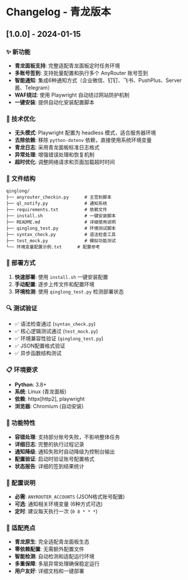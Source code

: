 # Changelog - 青龙版本

## [1.0.0] - 2024-01-15

### ✨ 新功能
- **青龙面板支持**: 完整适配青龙面板定时任务环境
- **多账号签到**: 支持批量配置和执行多个 AnyRouter 账号签到
- **智能通知**: 集成6种通知方式（企业微信、钉钉、飞书、PushPlus、Server酱、Telegram）
- **WAF绕过**: 使用 Playwright 自动绕过网站防护机制
- **一键安装**: 提供自动化安装配置脚本

### 🔧 技术优化
- **无头模式**: Playwright 配置为 headless 模式，适合服务器环境
- **去除依赖**: 移除 `python-dotenv` 依赖，直接使用系统环境变量
- **青龙日志**: 采用青龙面板标准日志格式
- **异常处理**: 增强错误处理和恢复机制
- **超时优化**: 调整网络请求和页面加载超时时间

### 📂 文件结构
```
qinglong/
├── anyrouter_checkin.py      # 主签到脚本
├── ql_notify.py              # 通知系统
├── requirements.txt          # 依赖文件
├── install.sh                # 一键安装脚本
├── README.md                 # 详细使用说明
├── qinglong_test.py          # 环境测试脚本
├── syntax_check.py           # 语法检查工具
├── test_mock.py              # 模拟功能测试
└── 环境变量配置示例.txt      # 配置参考
```

### 🚀 部署方式
1. **快速部署**: 使用 `install.sh` 一键安装配置
2. **手动配置**: 逐步上传文件和配置环境
3. **环境检测**: 使用 `qinglong_test.py` 检测部署状态

### 🔍 测试验证
- ✅ 语法检查通过 (`syntax_check.py`)
- ✅ 核心逻辑测试通过 (`test_mock.py`)  
- ✅ 环境兼容性验证 (`qinglong_test.py`)
- ✅ JSON配置格式验证
- ✅ 异步函数结构测试

### 📋 环境要求
- **Python**: 3.8+
- **系统**: Linux (青龙面板)
- **依赖**: httpx[http2], playwright
- **浏览器**: Chromium (自动安装)

### 🎯 功能特性
- **容错处理**: 支持部分账号失败，不影响整体任务
- **详细日志**: 完整的执行过程记录
- **通知降级**: 通知失败时自动降级为控制台输出
- **配置验证**: 启动时验证账号配置格式
- **状态报告**: 详细的签到结果统计

### 🔧 配置说明
- **必需**: `ANYROUTER_ACCOUNTS` (JSON格式账号配置)
- **可选**: 通知相关环境变量 (6种方式可选)
- **定时**: 建议每天执行一次 (`0 8 * * *`)

### 🌟 适配亮点
- **青龙原生**: 完全适配青龙面板生态
- **零依赖配置**: 无需额外配置文件
- **智能检测**: 自动检测和适配运行环境
- **多重保障**: 多层异常处理确保稳定运行
- **用户友好**: 详细文档和一键部署